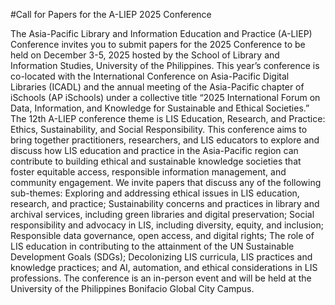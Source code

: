 #Call for Papers for the A-LIEP 2025 Conference

The Asia-Pacific Library and Information Education and Practice (A-LIEP) Conference invites you to submit papers for the 2025 Conference to be held on December 3-5, 2025 hosted by the School of Library and Information Studies, University of the Philippines. This year’s conference is co-located with the International Conference on Asia-Pacific Digital Libraries (ICADL) and the annual meeting of the Asia-Pacific chapter of iSchools (AP iSchools) under a collective title “2025 International Forum on Data, Information, and Knowledge for Sustainable and Ethical Societies.”
The 12th A-LIEP conference theme is LIS Education, Research, and Practice: Ethics, Sustainability, and Social Responsibility. This conference aims to bring together practitioners, researchers, and LIS educators to explore and discuss how LIS education and practice in the Asia-Pacific region can contribute to building ethical and sustainable knowledge societies that foster equitable access, responsible information management, and community engagement.  We invite papers that discuss any of the following sub-themes: Exploring and addressing ethical issues in LIS education, research, and practice; Sustainability concerns and practices in library and archival services, including green libraries and digital preservation; Social responsibility and advocacy in LIS, including diversity, equity, and inclusion; Responsible data governance, open access, and digital rights; The role of LIS education in contributing to the attainment of the UN Sustainable Development Goals (SDGs); Decolonizing LIS curricula, LIS practices and knowledge practices; and AI, automation, and ethical considerations in LIS professions.
The conference is an in-person event and will be held at the University of the Philippines Bonifacio Global City Campus.
